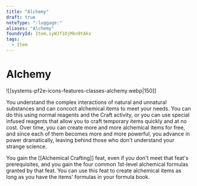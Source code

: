 ```yaml
---
title: "Alchemy"
draft: true
noteType: ":luggage:"
aliases: "Alchemy"
foundryId: Item.syWJf1OjMkn9tAkx
tags:
  - Item
---
```


# Alchemy
![[systems-pf2e-icons-features-classes-alchemy.webp|150]]

You understand the complex interactions of natural and unnatural substances and can concoct alchemical items to meet your needs. You can do this using normal reagents and the Craft activity, or you can use special infused reagents that allow you to craft temporary items quickly and at no cost. Over time, you can create more and more alchemical items for free, and since each of them becomes more and more powerful, you advance in power dramatically, leaving behind those who don't understand your strange science.

You gain the [[Alchemical Crafting]] feat, even if you don't meet that feat's prerequisites, and you gain the four common 1st-level alchemical formulas granted by that feat. You can use this feat to create alchemical items as long as you have the items' formulas in your formula book.
